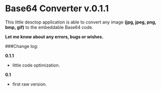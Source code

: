 
Base64 Converter v.0.1.1
================

This little desctop application is able to convert any image **(jpg, jpeg, png, bmp, gif)** to the embeddable Base64 code. 

**Let me know about any errors, bugs or wishes.**


###Change log:

**0.1.1**
- little code optimization.
     
**0.1**
- first raw version.
